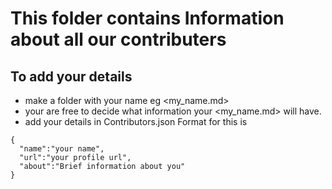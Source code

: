 # This folder contains Information about all our contributers
## To add your details
- make a folder with your name eg <my_name.md>
- your are free to decide what information your <my_name.md> will have.
- add your details in Contributors.json
Format for this is 
```
{
  "name":"your name",
  "url":"your profile url",
  "about":"Brief information about you"
}
```
